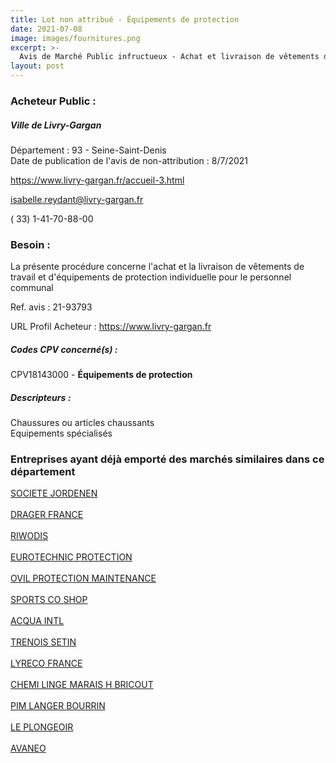 ```yaml
---
title: Lot non attribué - Équipements de protection
date: 2021-07-08
image: images/fournitures.png
excerpt: >-
  Avis de Marché Public infructueux - Achat et livraison de vêtements de travail et d'équipements de protection individuelle pour le personnel communal
layout: post
---
```


### Acheteur Public :
##### Ville de Livry-Gargan
Département : 93 - Seine-Saint-Denis<br/>
Date de publication de l'avis de non-attribution : 8/7/2021


https://www.livry-gargan.fr/accueil-3.html

isabelle.reydant@livry-gargan.fr

( 33) 1-41-70-88-00
### Besoin :

La présente procédure concerne l'achat et la livraison de vêtements de travail et d'équipements de protection individuelle pour le personnel communal

Ref. avis : 21-93793

URL Profil Acheteur : https://www.livry-gargan.fr

##### Codes CPV concerné(s) :
CPV18143000 - **Équipements de protection** <br/>

##### Descripteurs :
Chaussures ou articles chaussants <br/>
Equipements spécialisés <br/>

### Entreprises ayant déjà emporté des marchés similaires dans ce département
<a href="/entreprise-543/siren-086980455">SOCIETE JORDENEN</a><br/><br/>
<a href="/entreprise-546/siren-323961680">DRAGER FRANCE</a><br/><br/>
<a href="/entreprise-547/siren-329402036">RIWODIS</a><br/><br/>
<a href="/entreprise-551/siren-379547029">EUROTECHNIC PROTECTION</a><br/><br/>
<a href="/entreprise-552/siren-384637005">OVIL PROTECTION MAINTENANCE</a><br/><br/>
<a href="/entreprise-555/siren-401766803">SPORTS CO SHOP</a><br/><br/>
<a href="/entreprise-562/siren-449505122">ACQUA INTL</a><br/><br/>
<a href="/entreprise-570/siren-519976443">TRENOIS SETIN</a><br/><br/>
<a href="/entreprise-572/siren-571722669">LYRECO FRANCE</a><br/><br/>
<a href="/entreprise-572/siren-572105450">CHEMI LINGE MARAIS H BRICOUT</a><br/><br/>
<a href="/entreprise-574/siren-775677065">PIM LANGER BOURRIN</a><br/><br/>
<a href="/entreprise-578/siren-813384021">LE PLONGEOIR</a><br/><br/>
<a href="/entreprise-579/siren-823892021">AVANEO</a><br/><br/>
